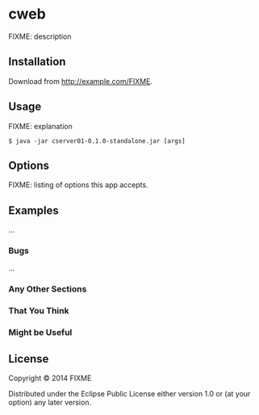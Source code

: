 # cweb

FIXME: description

## Installation

Download from http://example.com/FIXME.

## Usage

FIXME: explanation

    $ java -jar cserver01-0.1.0-standalone.jar [args]

## Options

FIXME: listing of options this app accepts.

## Examples

...

### Bugs

...

### Any Other Sections
### That You Think
### Might be Useful

## License

Copyright © 2014 FIXME

Distributed under the Eclipse Public License either version 1.0 or (at
your option) any later version.
